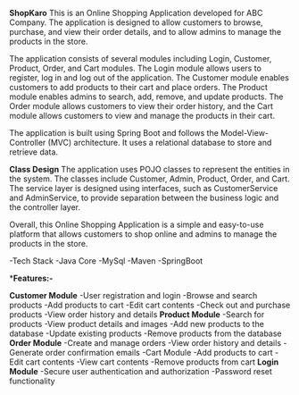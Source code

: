 **ShopKaro**
This is an Online Shopping Application developed for ABC Company. The application is designed to allow customers to browse, purchase, and view their order details, and to allow admins to manage the products in the store.

The application consists of several modules including Login, Customer, Product, Order, and Cart modules. The Login module allows users to register, log in and log out of the application. The Customer module enables customers to add products to their cart and place orders. The Product module enables admins to search, add, remove, and update products. The Order module allows customers to view their order history, and the Cart module allows customers to view and manage the products in their cart.

The application is built using Spring Boot and follows the Model-View-Controller (MVC) architecture. It uses a relational database to store and retrieve data.

**Class Design**
The application uses POJO classes to represent the entities in the system. The classes include Customer, Admin, Product, Order, and Cart. The service layer is designed using interfaces, such as CustomerService and AdminService, to provide separation between the business logic and the controller layer.

Overall, this Online Shopping Application is a simple and easy-to-use platform that allows customers to shop online and admins to manage the products in the store.

-Tech Stack
  -Java Core
  -MySql
  -Maven
  -SpringBoot
  
  ***Features:-**
  
  **Customer Module**
    -User registration and login
    -Browse and search products
    -Add products to cart
    -Edit cart contents
    -Check out and purchase products
    -View order history and details
  **Product Module**
    -Search for products
    -View product details and images
    -Add new products to the database
    -Update existing products
    -Remove products from the database
  **Order Module**
    -Create and manage orders
    -View order history and details
    -Generate order confirmation emails
    -Cart Module
    -Add products to cart
    -Edit cart contents
    -View cart contents
    -Remove products from cart
  **Login Module**
    -Secure user authentication and authorization
    -Password reset functionality
